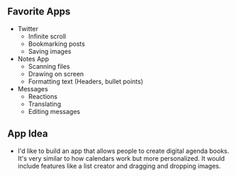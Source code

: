 ## Favorite Apps
- Twitter
	- Infinite scroll
	- Bookmarking posts
	- Saving images
- Notes App
	- Scanning files
	- Drawing on screen
	- Formatting text (Headers, bullet points)
- Messages
	- Reactions
	- Translating
	- Editing messages
## App Idea
- I'd like to build an app that allows people to create digital agenda books. It's very similar to how calendars work but more personalized. It would include features like a list creator and dragging and dropping images.
